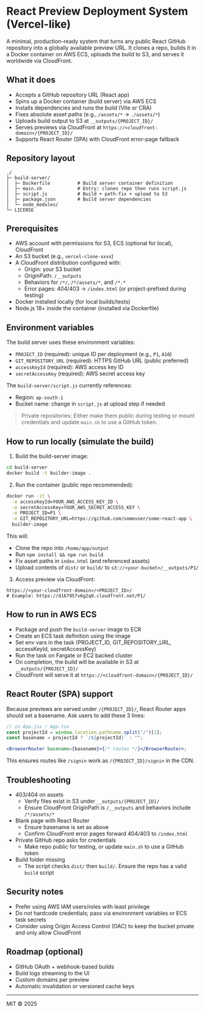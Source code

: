 # React Preview Deployment System (Vercel-like)

A minimal, production-ready system that turns any public React GitHub repository into a globally available preview URL. It clones a repo, builds it in a Docker container on AWS ECS, uploads the build to S3, and serves it worldwide via CloudFront.

## What it does

- Accepts a GitHub repository URL (React app)
- Spins up a Docker container (build server) via AWS ECS
- Installs dependencies and runs the build (Vite or CRA)
- Fixes absolute asset paths (e.g., `/assets/*` → `./assets/*`)
- Uploads build output to S3 at `__outputs/{PROJECT_ID}/`
- Serves previews via CloudFront at `https://<cloudfront-domain>/{PROJECT_ID}/`
- Supports React Router (SPA) with CloudFront error-page fallback

## Repository layout

```
./
├─ build-server/
│  ├─ Dockerfile          # Build server container definition
│  ├─ main.sh             # Entry: clones repo then runs script.js
│  ├─ script.js           # Build + path-fix + upload to S3
│  ├─ package.json        # Build server dependencies
│  └─ node_modules/
└─ LICENSE
```

## Prerequisites

- AWS account with permissions for S3, ECS (optional for local), CloudFront
- An S3 bucket (e.g., `vercel-clone-xxxx`)
- A CloudFront distribution configured with:
  - Origin: your S3 bucket
  - OriginPath: `/__outputs`
  - Behaviors for `/*/`, `/*/assets/*`, and `/*.*`
  - Error pages: 404/403 → `/index.html` (or project-prefixed during testing)
- Docker installed locally (for local builds/tests)
- Node.js 18+ inside the container (installed via Dockerfile)

## Environment variables

The build server uses these environment variables:

- `PROJECT_ID` (required): unique ID per deployment (e.g., `P1`, `A10`)
- `GIT_REPOSITORY_URL` (required): HTTPS GitHub URL (public preferred)
- `accessKeyId` (required): AWS access key ID
- `secretAccessKey` (required): AWS secret access key

The `build-server/script.js` currently references:

- Region: `ap-south-1`
- Bucket name: change in `script.js` at upload step if needed

> Private repositories: Either make them public during testing or mount credentials and update `main.sh` to use a GitHub token.

## How to run locally (simulate the build)

1. Build the build-server image:

```bash
cd build-server
docker build -t builder-image .
```

2. Run the container (public repo recommended):

```bash
docker run -it \
  -e accessKeyId=YOUR_AWS_ACCESS_KEY_ID \
  -e secretAccessKey=YOUR_AWS_SECRET_ACCESS_KEY \
  -e PROJECT_ID=P1 \
  -e GIT_REPOSITORY_URL=https://github.com/someuser/some-react-app \
  builder-image
```

This will:

- Clone the repo into `/home/app/output`
- Run `npm install && npm run build`
- Fix asset paths in `index.html` (and referenced assets)
- Upload contents of `dist/` or `build/` to `s3://<your-bucket>/__outputs/P1/`

3. Access preview via CloudFront:

```
https://<your-cloudfront-domain>/<PROJECT_ID>/
# Example: https://d167957v6g2q0.cloudfront.net/P1/
```

## How to run in AWS ECS

- Package and push the `build-server` image to ECR
- Create an ECS task definition using the image
- Set env vars in the task (PROJECT_ID, GIT_REPOSITORY_URL, accessKeyId, secretAccessKey)
- Run the task on Fargate or EC2 backed cluster
- On completion, the build will be available in S3 at `__outputs/{PROJECT_ID}/`
- CloudFront will serve it at `https://<cloudfront-domain>/{PROJECT_ID}/`

## React Router (SPA) support

Because previews are served under `/{PROJECT_ID}/`, React Router apps should set a basename. Ask users to add these 3 lines:

```jsx
// in App.jsx / App.tsx
const projectId = window.location.pathname.split("/")[1];
const basename = projectId ? `/${projectId}` : "";

<BrowserRouter basename={basename}>{/* routes */}</BrowserRouter>;
```

This ensures routes like `/signin` work as `/{PROJECT_ID}/signin` in the CDN.

## Troubleshooting

- 403/404 on assets
  - Verify files exist in S3 under `__outputs/{PROJECT_ID}/`
  - Ensure CloudFront OriginPath is `/__outputs` and behaviors include `/*/assets/*`
- Blank page with React Router
  - Ensure basename is set as above
  - Confirm CloudFront error pages forward 404/403 to `/index.html`
- Private GitHub repo asks for credentials
  - Make repo public for testing, or update `main.sh` to use a GitHub token
- Build folder missing
  - The script checks `dist/` then `build/`. Ensure the repo has a valid `build` script

## Security notes

- Prefer using AWS IAM users/roles with least privilege
- Do not hardcode credentials; pass via environment variables or ECS task secrets
- Consider using Origin Access Control (OAC) to keep the bucket private and only allow CloudFront

## Roadmap (optional)

- GitHub OAuth + webhook-based builds
- Build logs streaming to the UI
- Custom domains per preview
- Automatic invalidation or versioned cache keys

---

MIT © 2025
